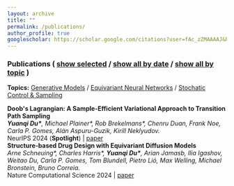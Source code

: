 ```yaml
---
layout: archive
title: ""
permalink: /publications/
author_profile: true
googlescholar: https://scholar.google.com/citations?user=fAc_zZMAAAAJ&hl=en
---
```


<h3 class="subtitle">Publications
(
    <a id="publication-by-selected" href="javascript:;", onClick="publicationBySelected();">show selected</a> /
    <a id="publication-by-date" href="javascript:;", onClick="publicationByDate();">show all by date</a> /
    <a id="publication-by-topic" href="javascript:;", onClick="publicationByTopic();">show all by topic</a>
)
</h3>
<p class="subtitle-aux"><b>Topics:</b>
    <a href="#generative-model" onClick="return publicationByTopicSpecific(this)" data-topic="generative-model">Generative Models</a> /
    <a href="#equivariant-neural-network" onClick="return publicationByTopicSpecific(this)" data-topic="equivariant-neural-network">Equivariant Neural Networks</a> /
    <a href="#control-sampling" onClick="return publicationByTopicSpecific(this)" data-topic="control-sampling">Stochatic Control & Sampling</a>
    <br />
</p>
<div id="pub-card-container" class="activated hide">
  <div class="pub-card" data-topic="control-sampling" data-year="2025" data-selected="true">
    <strong>Doob's Lagrangian: A Sample-Efficient Variational Approach to Transition Path Sampling</strong><br>
    <em><b>Yuanqi Du*</b>, Michael Plainer*, Rob Brekelmans*, Chenru Duan, Frank Noe, Carla P. Gomes, Alán Aspuru-Guzik, Kirill Neklyudov.</em><br>
    NeurIPS 2024 (<b>Spotlight</b>) | <a href="https://openreview.net/forum?id=ShJWT0n7kX">paper</a> 
  </div>

  <div class="pub-card" data-topic="control-sampling" data-year="2025" data-selected="true">
    <strong>Structure-based Drug Design with Equivariant Diffusion Models</strong><br>
    <em>Arne Schneuing*, Charles Harris*, <b>Yuanqi Du*</b>, Arian Jamasb, Ilia Igashov, Weitao Du, Carla P. Gomes, Tom Blundell, Pietro Lió, Max Welling, Michael Bronstein, Bruno Correia.</em><br>
    Nature Computational Science 2024 | <a href="https://www.nature.com/articles/s43588-024-00737-x">paper</a> 
  </div>

</div>

<script type="text/javascript">
function publicationBySelected() {
    var a = $("#publication-by-selected")
    if (a.hasClass("activated")) {
        return ;
    }

    $("#pub-container .subtitle a").removeClass("activated");
    $("#pub-container .subtitle-aux a").removeClass("activated");
    a.addClass("activated");

    $("#pub-card-container").html("");
    for (var pubId = 0; pubId < allPublications.length; pubId++) {
        var pub = $(allPublications[pubId]);
        if (pub.data("selected") == true) {
            $("#pub-card-container").append(pub);
        }
    }
}

function publicationByDate() {
    var a = $("#publication-by-date")
    if (a.hasClass("activated")) {
        return ;
    }

    $("#pub-container .subtitle a").removeClass("activated");
    $("#pub-container .subtitle-aux a").removeClass("activated");
    a.addClass("activated");

    $("#pub-card-container").html("");
    for (var pubId = 0; pubId < allPublications.length; pubId++) {
        if (pubId == 0 || $(allPublications[pubId-1]).data("year") != $(allPublications[pubId]).data("year")) {
            var year = $(allPublications[pubId]).data("year");
            $("#pub-card-container").append($("<h5 id='year-" + year.toString() + "'>" + year.toString() + "</h5>"));
        }
        $("#pub-card-container").append(allPublications[pubId]);
    }
}

function publicationByTopicInner() {
    var a = $("#publication-by-topic")
    if (a.hasClass("activated")) {
        return ;
    }
    $("#pub-container .subtitle a").removeClass("activated");
    a.addClass("activated");

    $("#pub-card-container").html("");
    for (var topicId in allTopics) {
        var topic = allTopics[topicId].name;
        var topicTitle = allTopics[topicId].title;
        // var topicTitle = topic.split("-").map(function (a) { return a[0].toUpperCase() + a.substr(1).toLowerCase(); }).join(" ");
        $("#pub-card-container").append($("<h5 id='topic-" + topic + "'>" + topicTitle + "</h5>"));
        for (var pubId = 0; pubId < allPublications.length; pubId++) {
            var pub = $(allPublications[pubId]);
            if (pub.data("topic").indexOf(topic) != -1) {
                $("#pub-card-container").append(pub);
            }
        }
    }
}

function publicationByTopicSpecificInner(a) {
    if ($(a).hasClass("activated")) {
        return false;
    }

    $("#pub-container .subtitle-aux a").removeClass("activated");
    $(a).addClass("activated");
}

function publicationByTopic() {
    publicationByTopicInner();
    publicationByTopicSpecificInner($("#pub-container .subtitle-aux a:first"));
    return true;
}

function publicationByTopicSpecific(a) {
    publicationByTopicInner();
    publicationByTopicSpecificInner(a);

    var hash = a.hash;
    $(hash).prop('id', hash.substr(1) + '-noscroll');
    window.location.hash = hash;
    $(hash + '-noscroll').prop('id', hash.substr(1));

    if (!$(hash).isInViewport()) {
        $('html, body').animate({
            scrollTop: $(hash).offset().top
        }, 1000, function(){
        });
    }

    return false;
}
</script>